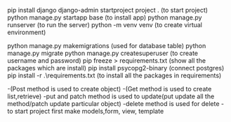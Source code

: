 pip install django
django-admin startproject project .  (to start project)
python manage.py startapp base     (to install app)
python manage.py runserver    (to run the server)
python -m venv venv (to create virtual environment)

 python manage.py makemigrations (used for database table)
 python manage.py migrate 
python manage.py createsuperuser (to create username and password)
 pip freeze > requirements.txt  (show all the packages which are install)
 pip install psycopg2-binary (connect postgres)
 pip install -r .\requirements.txt (to install all the packages in requirements)

-(Post method is used to create object)
-(Get method is used to create list,retrieve)
-put and patch method is used to update(put update all the method/patch update particular object)
-delete method is used for delete
-to start project first make models,form, view, template
